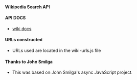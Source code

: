 #### Wikipedia Search API

#### API DOCS

- [wiki docs](https://www.mediawiki.org/wiki/API:Main_page)

#### URLs constructed

- URLs used are located in the wiki-urls.js file

#### Thanks to John Smilga

- This was based on John Smilga's async JavaScript project.
